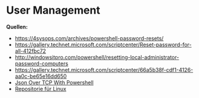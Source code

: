 User Management 
==============

**Quellen:**

* https://4sysops.com/archives/powershell-password-resets/
* https://gallery.technet.microsoft.com/scriptcenter/Reset-password-for-all-412fbc72
* http://windowsitpro.com/powershell/resetting-local-administrator-password-computers
* https://gallery.technet.microsoft.com/scriptcenter/66a5b38f-cdf1-4126-aa0c-be65e16dd650
* [Json Over TCP With Powershell](https://outsideit.net/json-over-tcp-with-powershell/)
* [Repositorie für Linux](https://packages.microsoft.com/)
